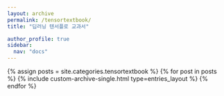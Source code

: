 ```yaml
---
layout: archive
permalink: /tensortextbook/
title: "딥러닝 텐서플로 교과서"

author_profile: true
sidebar:
  nav: "docs"
---
```


{% assign posts = site.categories.tensortextbook %}
{% for post in posts %}
  {% include custom-archive-single.html type=entries_layout %}
{% endfor %}